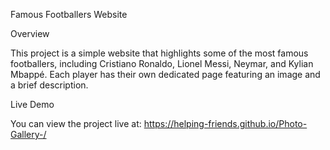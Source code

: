 Famous Footballers Website

Overview

This project is a simple website that highlights some of the most famous footballers, including Cristiano Ronaldo, Lionel Messi, Neymar, and Kylian Mbappé. Each player has their own dedicated page featuring an image and a brief description.

Live Demo

You can view the project live at: 
https://helping-friends.github.io/Photo-Gallery-/
